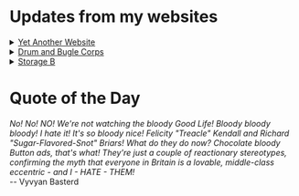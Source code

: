 # Updates from my websites

<details><summary> <a href="https://www.amon-hen.com">Yet Another Website</a> </summary>

* <a href="https://www.amon-hen.com/humor/33502">I’m On A Boat</a>
* <a href="https://www.amon-hen.com/computing/internet/www/435">Quote of the Day</a>
* <a href="https://www.amon-hen.com/humor/33508">Booby Dupes (1945)</a>
* <a href="https://www.amon-hen.com/boats/15635">Happy Bounty Day!</a>
* <a href="https://www.amon-hen.com/food/33446">Mmmm, Jugged Hare</a>
* <a href="https://www.amon-hen.com/television/14388">MST3K 00K12 – Fugitive Alien</a>
* <a href="https://www.amon-hen.com/politics/33581">Trump Inauguration</a>
* <a href="https://www.amon-hen.com/politics/33471">Last Week Tonight – S2 E13: Paid Family Leave, Mascots & UK Elections</a>
* <a href="https://www.amon-hen.com/television/9354">MST3K Short 0421 – Circus on Ice</a>
* <a href="https://www.amon-hen.com/movies/33434">Titanic (1943)</a>
</details>

<details><summary> <a href="https://www.drum-corps.net">Drum and Bugle Corps</a> </summary>

* <a href="https://www.drum-corps.net/news/3629">RESULTS: 2025 DCI Rules Congress</a>
* <a href="https://www.drum-corps.net/news/3626">Spartans pave path to World Class</a>
* <a href="https://www.drum-corps.net/news/3621">2025 DCI Rules Congress proposals</a>
* <a href="https://www.drum-corps.net/news/3619">The New York Skyliners Announce Move to SoundSport for the 2025 Season</a>
* <a href="https://www.drum-corps.net/news/3615">Drum Corps World – January 2025</a>
* <a href="https://www.drum-corps.net/news/3604">DCI phasing out historic library of physical audio/video products</a>
* <a href="https://www.drum-corps.net/news/3602">Drum Corps World – December 2024</a>
* <a href="https://www.drum-corps.net/news/3588">2025 Drum Corps International Tour Schedule</a>
* <a href="https://www.drum-corps.net/news/3585">Drum Corps International Magazine – November 2024</a>
* <a href="https://www.drum-corps.net/news/3577">Jersey Surf Withdraws from 2025 DCI Summer Tour</a>
</details>

<details><summary> <a href="https://www.storage-b.com">Storage B</a> </summary>

* <a href="https://www.storage-b.com/c/1015">Uploading Consciousness</a>
* <a href="https://www.storage-b.com/humor/1003">SCRUM: An Honest Ad</a>
* <a href="https://www.storage-b.com/humor/996">Agile vs. Waterfall</a>
* <a href="https://www.storage-b.com/c/969">Delivering Safe C++</a>
* <a href="https://www.storage-b.com/c/962">Full Interview With the Creator of C++</a>
* <a href="https://www.storage-b.com/humor/951">How To Regex</a>
* <a href="https://www.storage-b.com/ai/908">Nightmare Fuel from Bing Image Creator</a>
* <a href="https://www.storage-b.com/ai/904">We’re Safe</a>
* <a href="https://www.storage-b.com/ai/901">Enjoy Your AI-generated Work</a>
* <a href="https://www.storage-b.com/humor/896">Blue Tick Marks</a>
</details>

# Quote of the Day
<p><em>No! No! NO! We're not watching the bloody Good Life! Bloody bloody bloody! I hate it! It's so bloody nice! Felicity "Treacle" Kendall and Richard "Sugar-Flavored-Snot" Briars! What do they do now? Chocolate bloody Button ads, that's what! They're just a couple of reactionary stereotypes, confirming the myth that everyone in Britain is a lovable, middle-class eccentric - and I - HATE - THEM!</em><br /> -- Vyvyan Basterd </p>